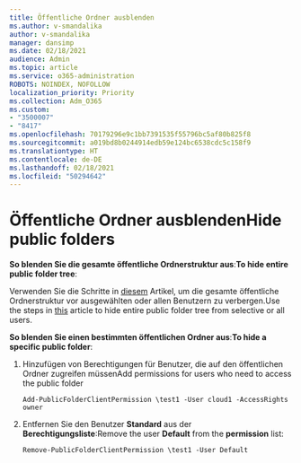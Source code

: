 ```yaml
---
title: Öffentliche Ordner ausblenden
ms.author: v-smandalika
author: v-smandalika
manager: dansimp
ms.date: 02/18/2021
audience: Admin
ms.topic: article
ms.service: o365-administration
ROBOTS: NOINDEX, NOFOLLOW
localization_priority: Priority
ms.collection: Adm_O365
ms.custom:
- "3500007"
- "8417"
ms.openlocfilehash: 70179296e9c1bb7391535f55796bc5af80b825f8
ms.sourcegitcommit: a019bd8b0244914edb59e124bc6538cdc5c158f9
ms.translationtype: HT
ms.contentlocale: de-DE
ms.lasthandoff: 02/18/2021
ms.locfileid: "50294642"
---
```

# <a name="hide-public-folders"></a><span data-ttu-id="d1cc9-102">Öffentliche Ordner ausblenden</span><span class="sxs-lookup"><span data-stu-id="d1cc9-102">Hide public folders</span></span>

<span data-ttu-id="d1cc9-103">**So blenden Sie die gesamte öffentliche Ordnerstruktur aus**:</span><span class="sxs-lookup"><span data-stu-id="d1cc9-103">**To hide entire public folder tree**:</span></span>

<span data-ttu-id="d1cc9-104">Verwenden Sie die Schritte in [diesem](https://aka.ms/ControlPF) Artikel, um die gesamte öffentliche Ordnerstruktur vor ausgewählten oder allen Benutzern zu verbergen.</span><span class="sxs-lookup"><span data-stu-id="d1cc9-104">Use the steps in [this](https://aka.ms/ControlPF) article to hide entire public folder tree from selective or all users.</span></span>

<span data-ttu-id="d1cc9-105">**So blenden Sie einen bestimmten öffentlichen Ordner aus**:</span><span class="sxs-lookup"><span data-stu-id="d1cc9-105">**To hide a specific public folder**:</span></span>

1. <span data-ttu-id="d1cc9-106">Hinzufügen von Berechtigungen für Benutzer, die auf den öffentlichen Ordner zugreifen müssen</span><span class="sxs-lookup"><span data-stu-id="d1cc9-106">Add permissions for users who need to access the public folder</span></span>

    `Add-PublicFolderClientPermission \test1 -User cloud1 -AccessRights owner`

2. <span data-ttu-id="d1cc9-107">Entfernen Sie den Benutzer **Standard** aus der **Berechtigungsliste**:</span><span class="sxs-lookup"><span data-stu-id="d1cc9-107">Remove the user **Default** from the **permission** list:</span></span>

    `Remove-PublicFolderClientPermission \test1 -User Default`
